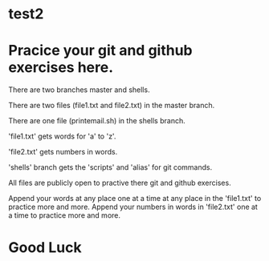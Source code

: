 # test2


# Pracice your git and github exercises here.


There are two branches master and shells.

There are two files (file1.txt and file2.txt) in the master branch.

There are one file (printemail.sh) in the shells branch.


'file1.txt' gets words for 'a' to 'z'.

'file2.txt' gets numbers in words.

'shells' branch gets the 'scripts' and 'alias' for git commands.


All files are publicly open to practive there git and github exercises.

Append your words at any place one at a time at any place in the 'file1.txt' to practice more and more.
Append your numbers in words in 'file2.txt' one at a time to practice more and more.

# Good Luck
